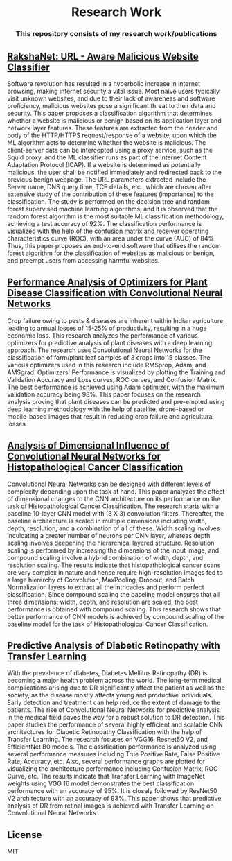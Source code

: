 
<h1 align="center">
	Research Work
</h1>

<h3 align="center">This repository consists of my research work/publications</h3>

## [RakshaNet: URL - Aware Malicious Website Classifier](https://ieeexplore.ieee.org/document/9478114)

<p>Software revolution has resulted in a hyperbolic increase in internet browsing, making internet security a vital issue. Most naive users typically visit unknown websites, and due to their lack of awareness and software proficiency, malicious websites pose a significant threat to their data and security. This paper proposes a classification algorithm that determines whether a website is malicious or benign based on its application layer and network layer features. These features are extracted from the header and body of the HTTP/HTTPS request/response of a website, upon which the ML algorithm acts to determine whether the website is malicious. The client-server data can be intercepted using a proxy service, such as the Squid proxy, and the ML classifier runs as part of the Internet Content Adaptation Protocol (ICAP). If a website is determined as potentially malicious, the user shall be notified immediately and redirected back to the previous benign webpage. The URL parameters extracted include the Server name, DNS query time, TCP details, etc., which are chosen after extensive study of the contribution of these features (importance) to the classification. The study is performed on the decision tree and random forest supervised machine learning algorithms, and it is observed that the random forest algorithm is the most suitable ML classification methodology, achieving a test accuracy of 92%. The classification performance is visualized with the help of the confusion matrix and receiver operating characteristics curve (ROC), with an area under the curve (AUC) of 84%. Thus, this paper proposes an end-to-end software that utilises the random forest algorithm for the classification of websites as malicious or benign, and preempt users from accessing harmful websites.
</p>

## [Performance Analysis of Optimizers for Plant Disease Classification with Convolutional Neural Networks](https://ieeexplore.ieee.org/document/9487698)

<p>Crop failure owing to pests & diseases are inherent within Indian agriculture, leading to annual losses of 15-25% of productivity, resulting in a huge economic loss. This research analyzes the performance of various optimizers for predictive analysis of plant diseases with a deep learning approach. The research uses Convolutional Neural Networks for the classification of farm/plant leaf samples of 3 crops into 15 classes. The various optimizers used in this research include RMSprop, Adam, and AMSgrad. Optimizers' Performance is visualized by plotting the Training and Validation Accuracy and Loss curves, ROC curves, and Confusion Matrix. The best performance is achieved using Adam optimizer, with the maximum validation accuracy being 98%. This paper focuses on the research analysis proving that plant diseases can be predicted and pre-empted using deep learning methodology with the help of satellite, drone-based or mobile-based images that result in reducing crop failure and agricultural losses.
</p>

## [Analysis of Dimensional Influence of Convolutional Neural Networks for Histopathological Cancer Classification](https://ieeexplore.ieee.org/document/9487582)

<p>Convolutional Neural Networks can be designed with different levels of complexity depending upon the task at hand. This paper analyzes the effect of dimensional changes to the CNN architecture on its performance on the task of Histopathological Cancer Classification. The research starts with a baseline 10-layer CNN model with (3 X 3) convolution filters. Thereafter, the baseline architecture is scaled in multiple dimensions including width, depth, resolution, and a combination of all of these. Width scaling involves inculcating a greater number of neurons per CNN layer, whereas depth scaling involves deepening the hierarchical layered structure. Resolution scaling is performed by increasing the dimensions of the input image, and compound scaling involve a hybrid combination of width, depth, and resolution scaling. The results indicate that histopathological cancer scans are very complex in nature and hence require high-resolution images fed to a large hierarchy of Convolution, MaxPooling, Dropout, and Batch Normalization layers to extract all the intricacies and perform perfect classification. Since compound scaling the baseline model ensures that all three dimensions: width, depth, and resolution are scaled, the best performance is obtained with compound scaling. This research shows that better performance of CNN models is achieved by compound scaling of the baseline model for the task of Histopathological Cancer Classification.
</p>

## [Predictive Analysis of Diabetic Retinopathy with Transfer Learning](https://ieeexplore.ieee.org/document/9487789)

<p>With the prevalence of diabetes, Diabetes Mellitus Retinopathy (DR) is becoming a major health problem across the world. The long-term medical complications arising due to DR significantly affect the patient as well as the society, as the disease mostly affects young and productive individuals. Early detection and treatment can help reduce the extent of damage to the patients. The rise of Convolutional Neural Networks for predictive analysis in the medical field paves the way for a robust solution to DR detection. This paper studies the performance of several highly efficient and scalable CNN architectures for Diabetic Retinopathy Classification with the help of Transfer Learning. The research focuses on VGG16, Resnet50 V2, and EfficientNet B0 models. The classification performance is analyzed using several performance measures including True Positive Rate, False Positive Rate, Accuracy, etc. Also, several performance graphs are plotted for visualizing the architecture performance including Confusion Matrix, ROC Curve, etc. The results indicate that Transfer Learning with ImageNet weights using VGG 16 model demonstrates the best classification performance with an accuracy of 95%. It is closely followed by ResNet50 V2 architecture with an accuracy of 93%. This paper shows that predictive analysis of DR from retinal images is achieved with Transfer Learning on Convolutional Neural Networks.
</p>

## License

MIT

